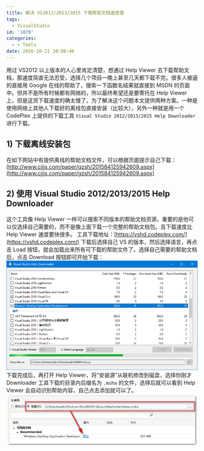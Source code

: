 ```yaml
---
title: 解决 VS2012/2013/2015 下载帮助文档速度慢
tags:
  - VisualStudio
id: '1879'
categories:
  - - Tools
date: 2016-10-21 10:08:46
---
```


用过 VS2012 以上版本的人心里肯定清楚，想通过 Help Viewer 去下载帮助文档，那速度简直无法忍受，选择几个项目一晚上甚至几天都下载不完。很多人被逼的直接用 Google 在线的帮助了，搜索一下函数名结果就直接到 MSDN 的页面中。但并不是所有时候都有网络的，所以最终希望还是要寄托在 Help Viewer 上，但是这货下载速度的确太慢了，为了解决这个问题本文提供两种方案。一种是使用网络上其他人下载好的离线包直接安装（比较大），另外一种就是用一个 CodePlex 上提供的下载工具 `Visual Studio 2012/2013/2015 Help Downloader` 进行下载。
<!-- more -->
## 1) 下载离线安装包

在如下网站中有提供离线的帮助文档文件，可以根据页面提示自己下载： [http://www.cjjjs.com/paper/gzsh/201584125942609.aspx](http://www.cjjjs.com/paper/gzsh/201584125942609.aspx)

## 2) 使用 Visual Studio 2012/2013/2015 Help Downloader

这个工具像 Help Viewer 一样可以搜索不同版本的帮助文档资源，重要的是他可以仅选择自己需要的，而不是像上面下载一个完整的帮助文档包。且下载速度比 Help Viewer 速度要快很多。 工具下载地址：[https://vshd.codeplex.com/](https://vshd.codeplex.com/) 下载后选择自己 VS 的版本，然后选择语言，再点击 Load 按钮，就会加载出来所有可下载的帮助文件了。选择自己需要的帮助文档后，点击 Download 按钮即可开始下载： [![2016-10-21_100156](/images/2016/10/2016-10-21_100156.png)](/images/2016/10/2016-10-21_100156.png) 下载完成后，再打开 Help Viewer，将“安装源”从联机修改到磁盘，选择你刚才 Downloader 工具下载的目录内后缀名为 `.msha` 的文件，选择后就可以看到 Help Viewer 会自动识别帮助内容，自己点击添加就可以了。 [![2016-10-21_112056](/images/2016/10/2016-10-21_112056.png)](/images/2016/10/2016-10-21_112056.png)